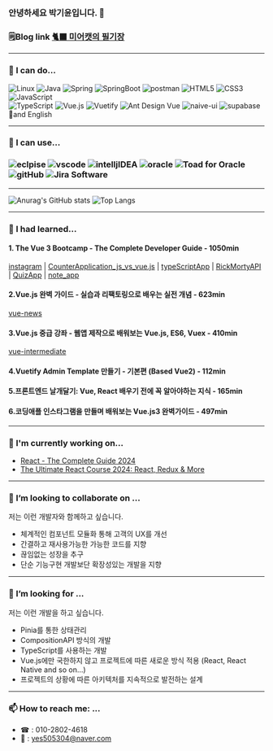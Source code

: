 ### 안녕하세요 박기윤입니다. 🙇
### 🗒️Blog link <a href="https://meerkat127.tistory.com/"> 🐈‍⬛ 미어캣의 필기장 </a>
---
### 🙆 I can do...
<img alt="Linux" src="https://img.shields.io/badge/linux-FCC624?&style=flex&logo=linux&logoColor=white"> <img alt="Java" src="https://img.shields.io/badge/Java-FF5733"> <img alt="Spring" src ="https://img.shields.io/badge/Spring-6DB33F?&style=flex&logo=spring&logoColor=white"> <img alt="SpringBoot" src="https://img.shields.io/badge/Springboot-6DB33F?&style=flex&logo=springboot&logoColor=white"> <img alt="postman" src="https://img.shields.io/badge/postman-FF6C37?&style=flex&logo=postman&logoColor=white"> <img alt ="HTML5" src ="https://img.shields.io/badge/HTML5-E34F26?&style=flex&logo=html5&logoColor=white"> <img alt="CSS3" src="https://img.shields.io/badge/CSS3-1572B6?&style=flex&logo=css3&logoColor=white"> <img alt="JavaScript" src ="https://img.shields.io/badge/JavaScript-F7DF1E?&style=flex&logo=javascript&logoColor=white"> <br> <img alt="TypeScript" src="https://img.shields.io/badge/TypeScript-3178C6?&style=flex&logo=typescript&logoColor=white"> <img alt="Vue.js" src="https://img.shields.io/badge/Vue.js-4FC08D?&style=flex&logo=vue.js&logoColor=white"> <img alt="Vuetify" src="https://img.shields.io/badge/Vuetify-1867C0?&style=flex&logo=vuetify&logoColor=white">  <img alt="Ant Design Vue" src="https://img.shields.io/badge/Ant_Design_Due-%230170FE"> <img alt="naive-ui" src="https://img.shields.io/badge/naiveui-%235FBC21"> <img alt="supabase" src="https://img.shields.io/badge/supabase-3FCF8E?&style=flex&logo=supabase&logoColor=white"> 📔and English

---
### 🤹 I can use...
### <img alt="eclpise" src="https://img.shields.io/badge/eclipse-2C2255?&style=flex&logo=eclipse&logoColor=white"> <img alt="vscode" src="https://img.shields.io/badge/Visual%20Studio%20Code-007ACC?&style=flex&logo=visualstudiocode&logoColor=white"> <img alt="intelljIDEA" src="https://img.shields.io/badge/intellijIDEA-000000?&style=flex&logo=intellijidea&logoColor=white"> <img alt="oracle" src="https://img.shields.io/badge/oracle-F80000?&style=flex&logo=oracle&logoColor=white"> <img alt="Toad for Oracle" src="https://img.shields.io/badge/Toad%20for%20Oracle-82B816"> <img alt="gitHub" src="https://img.shields.io/badge/gitHub-181717?&style=flex&logo=github&logoColor=white"> <img alt="Jira Software" src="https://img.shields.io/badge/JiraSoftware-0052CC?&style=flex&logo=jirasoftware&logoColor=white">

---
![Anurag's GitHub stats](https://github-readme-stats.vercel.app/api?username=kaleb96&show_icons=true&theme=tokyonight)  ![Top Langs](https://github-readme-stats.vercel.app/api/top-langs/?username=kaleb96&layout=compact&theme=tokyonight)

---
### 🌱 I had learned... 
<div>
  <h4>1. The Vue 3 Bootcamp - The Complete Developer Guide - 1050min</h4>
   <a href="https://github.com/kaleb96/instagram" target='_blank'>instagram</a> | <a href="https://github.com/kaleb96/CounterApplication_js_vs_vue.js">CounterApplication_js_vs_vue.js</a> | <a href="https://github.com/kaleb96/typeScriptApp">typeScriptApp</a> | <a href="https://github.com/kaleb96/RickMortyAPI">RickMortyAPI</a> | <a href="https://github.com/kaleb96/QuizApp">QuizApp</a> | <a href="https://github.com/kaleb96/note_app">note_app</a>
  <h4>2.Vue.js 완벽 가이드 - 실습과 리팩토링으로 배우는 실전 개념 - 623min</h4>
   <a href="https://github.com/kaleb96/Vue-news">vue-news</a>
  <h4>3.Vue.js 중급 강좌 - 웹앱 제작으로 배워보는 Vue.js, ES6, Vuex - 410min</h4>
  <a href="https://github.com/kaleb96/Vue-Intermediate">vue-intermediate</a>
  <h4>4.Vuetify Admin Template 만들기 - 기본편 (Based Vue2) - 112min</h4>
  <h4>5.프론트엔드 날개달기: Vue, React 배우기 전에 꼭 알아야하는 지식 - 165min</h4>
  <h4>6.코딩애플 인스타그램을 만들며 배워보는 Vue.js3 완벽가이드 - 497min</h4>
</div>

---
### 🚧 I'm currently working on...
 -  <a href="https://www.udemy.com/course/react-the-complete-guide-incl-redux">React - The Complete Guide 2024</a>
 -  <a href="https://www.udemy.com/course/the-ultimate-react-course">The Ultimate React Course 2024: React, Redux & More</a>
---
### 👯 I’m looking to collaborate on ...
저는 이런 개발자와 함께하고 싶습니다.
- 체계적인 컴포넌트 모듈화 통해 고객의 UX를 개선
- 간결하고 재사용가능한 가능한 코드를 지향
- 끊임없는 성장을 추구
- 단순 기능구현 개발보단 확장성있는 개발을 지향
---
### 🤔 I’m looking for ...
저는 이런 개발을 하고 싶습니다.
- Pinia를 통한 상태관리
- CompositionAPI 방식의 개발
- TypeScript를 사용하는 개발
- Vue.js에만 국한하지 않고 프로젝트에 따른 새로운 방식 적용 (React, React Native and so on...)
- 프로젝트의 상황에 따른 아키텍처를 지속적으로 발전하는 설계
  
---
###  📫 How to reach me: ...
- ☎ : 010-2802-4618
- 📧 : yes505304@naver.com

<!--
**kaleb96/kaleb96** is a ✨ _special_ ✨ repository because its `README.md` (this file) appears on your GitHub profile.

Here are some ideas to get you started:


-  I’m currently learning ...
- 
- 
- 💬 Ask me about ...

- 😄 Pronouns: ...
- ⚡ Fun fact: ...
-->
